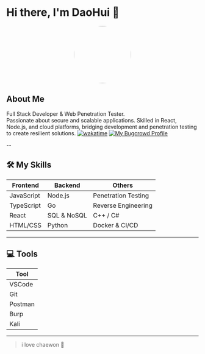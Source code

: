 # Hi there, I'm DaoHui 👋

<p align="center">
  <img src="https://daohuirealm.vercel.app/_next/image?url=%2Fchaewon.jpg&w=3840&q=75" width="150" height="150" style="border-radius:50%">
</p>

## About Me
Full Stack Developer & Web Penetration Tester.  
Passionate about secure and scalable applications. Skilled in React, Node.js, and cloud platforms, bridging development and penetration testing to create resilient solutions.
[![wakatime](https://wakatime.com/badge/user/e21554f5-3b7b-4ad4-aed2-fc418bbf8a41.svg)](https://wakatime.com/@e21554f5-3b7b-4ad4-aed2-fc418bbf8a41)
[![My Bugcrowd Profile](https://img.shields.io/badge/Bugcrowd-Profile-orange)](https://bugcrowd.com/h/DaoHui)

--

## 🛠 My Skills

| Frontend | Backend | Others |
|----------|---------|--------|
| JavaScript | Node.js | Penetration Testing |
| TypeScript | Go | Reverse Engineering |
| React | SQL & NoSQL | C++ / C# |
| HTML/CSS | Python | Docker & CI/CD |

---

## 💻 Tools

| Tool |
|------|
| VSCode |
| Git |
| Postman |
| Burp |
| Kali |
---

> i love chaewon 💜
